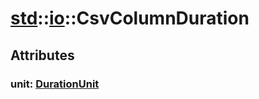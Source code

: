 # [std](/libs/std/)::[io](/libs/std/io/)::CsvColumnDuration

## Attributes

### unit:&nbsp;[DurationUnit](/libs/std/core/type.DurationUnit.md)
